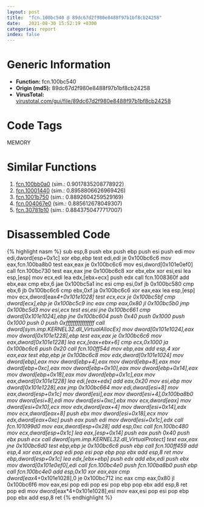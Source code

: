 ```yaml
---
layout: post
title:  "fcn.100bc540 @ 89dc67d2f980e8488f97b1bf8cb24258"
date:   2021-08-30 15:52:19 +0300
categories: report
index: false
---
```


# Generic Information
- **Function:** fcn.100bc540
- **Origin (md5):** 89dc67d2f980e8488f97b1bf8cb24258
- **VirusTotal:** [virustotal.com/gui/file/89dc67d2f980e8488f97b1bf8cb24258][virustotal_ref]

# Code Tags
<span class="tag" id="MEMORY">MEMORY</span>


# Similar Functions

1. [fcn.100bb0a0][similar_1_ref] (sim.: 0.9017835208778922)
2. [fcn.10001440][similar_2_ref] (sim.: 0.8958806626969426)
3. [fcn.1001b750][similar_3_ref] (sim.: 0.8892604259529169)
4. [fcn.004067e0][similar_4_ref] (sim.: 0.885612678049307)
5. [fcn.30781b10][similar_5_ref] (sim.: 0.8843750477717007)


# Disassembled Code

{% highlight nasm %}
sub esp,8
push ebx
push ebp
push esi
push edi
mov edi,dword[esp+0x1c]
xor ebp,ebp
test edi,edi
je 0x100bc6c6
mov eax,fcn.100ba8b0
test eax,eax
je 0x100bc6c6
mov esi,dword[0x101e0ef0]
call fcn.100bc730
test eax,eax
jne 0x100bc6c8
xor ebx,ebx
xor esi,esi
lea esp,[esp]
mov ecx,edi
lea edx,[ebx+ecx]
push edx
call fcn.1008360f
add ebx,eax
cmp ebx,6
jae 0x100bc5a1
inc esi
cmp esi,0xf
jb 0x100bc580
cmp ebx,6
jb 0x100bc6c6
cmp ebx,0xf
ja 0x100bc6c6
xor eax,eax
lea esp,[esp]
mov ecx,dword[eax*4+0x101e1028]
test ecx,ecx
je 0x100bc5bf
cmp dword[ecx],ebp
je 0x100bc5c9
inc eax
cmp eax,0x80
jl 0x100bc5b0
jmp 0x100bc5d3
mov esi,ecx
test esi,esi
jne 0x100bc661
cmp dword[0x101e1024],ebp
jne 0x100bc604
push 0x40
push 0x1000
push 0x1000
push 0
push 0xffffffffffffffff
call dword[sym.imp.KERNEL32.dll_VirtualAllocEx]
mov dword[0x101e1024],eax
mov dword[0x101e1228],ebp
test eax,eax
je 0x100bc6c6
mov eax,dword[0x101e1228]
lea ecx,[eax+ebx+6]
cmp ecx,0x1000
ja 0x100bc6c6
push 0x20
call fcn.100ff54d
mov ebp,eax
add esp,4
xor eax,eax
test ebp,ebp
je 0x100bc6c8
mov edx,dword[0x101e1024]
mov dword[ebp],eax
mov dword[ebp+4],eax
mov dword[ebp+8],eax
mov dword[ebp+0xc],eax
mov dword[ebp+0x10],eax
mov dword[ebp+0x14],eax
mov dword[ebp+0x18],eax
mov dword[ebp+0x1c],eax
mov eax,dword[0x101e1228]
lea edi,[eax+edx]
add eax,0x20
mov esi,ebp
mov dword[0x101e1228],eax
jmp 0x100bc664
mov edi,dword[esi+8]
mov eax,dword[esp+0x1c]
mov dword[esi],eax
mov dword[esi+4],0x100ba8b0
mov dword[esi+8],edi
mov dword[esi+0xc],ebx
mov ecx,dword[eax]
mov dword[esi+0x10],ecx
mov edx,dword[eax+4]
mov dword[esi+0x14],edx
mov ecx,dword[eax+8]
push ebx
mov dword[esi+0x18],ecx
mov edx,dword[eax+0xc]
push eax
push edi
mov dword[esi+0x1c],edx
call fcn.101099d0
mov eax,dword[esp+0x28]
add esp,0xc
call fcn.100bc480
mov ecx,dword[esp+0x1c]
lea eax,[esp+0x14]
push eax
push 0x40
push ebx
push ecx
call dword[sym.imp.KERNEL32.dll_VirtualProtect]
test eax,eax
jne 0x100bc6d0
test ebp,ebp
je 0x100bc6c6
push ebp
call fcn.100ff459
add esp,4
xor eax,eax
pop edi
pop esi
pop ebp
pop ebx
add esp,8
ret 
mov ebp,dword[esp+0x1c]
lea edx,[ebx+ebp]
push edx
add ebx,edi
push ebx
mov dword[0x101e0ef0],edi
call fcn.100bc4e0
push fcn.100ba8b0
push ebp
call fcn.100bc4e0
add esp,0x10
xor eax,eax
cmp dword[eax*4+0x101e1028],0
je 0x100bc712
inc eax
cmp eax,0x80
jl 0x100bc6f6
mov eax,esi
pop edi
pop esi
pop ebp
pop ebx
add esp,8
ret 
pop edi
mov dword[eax*4+0x101e1028],esi
mov eax,esi
pop esi
pop ebp
pop ebx
add esp,8
ret 
{% endhighlight %}


[similar_1_ref]: /report/fcn.100bb0a0@89dc67d2f980e8488f97b1bf8cb24258
[similar_2_ref]: /report/fcn.10001440@a0ac129ff3ea4c0dfa9529c259a9502c
[similar_3_ref]: /report/fcn.1001b750@a7a698c732cb880967bd1318dc083d69
[similar_4_ref]: /report/fcn.004067e0@94f83197373b17ab8b5225c0900d14de
[similar_5_ref]: /report/fcn.30781b10@e0efd357fccc8f4e2c059b0b54118ba8
[virustotal_ref]: https://www.virustotal.com/gui/file/89dc67d2f980e8488f97b1bf8cb24258